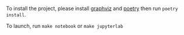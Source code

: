 To install the project, please install [graphviz](https://graphviz.org/download/) and [poetry](https://python-poetry.org/docs/#installation) then run `poetry install`.

To launch, run `make notebook` or `make jupyterlab`
